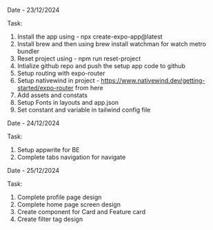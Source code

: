 Date - 23/12/2024

Task:

1. Install the app using - npx create-expo-app@latest
2. Install brew and then using brew install watchman for watch metro bundler
3. Reset project using - npm run reset-project
4. Intialize github repo and push the setup app code to github
5. Setup routing with expo-router
6. Setup nativewind in project - https://www.nativewind.dev/getting-started/expo-router from here
7. Add assets and constats
8. Setup Fonts in layouts and app.json
9. Set constant and variable in tailwind config file

Date - 24/12/2024

Task:

1. Setup appwrite for BE
2. Complete tabs navigation for navigate

Date - 25/12/2024

Task:

1. Complete profile page design
2. Complete home page screen design
3. Create component for Card and Feature card
4. Create filter tag design
